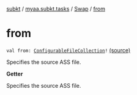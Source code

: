 [subkt](../../index.md) / [myaa.subkt.tasks](../index.md) / [Swap](index.md) / [from](./from.md)

# from

`val from: `[`ConfigurableFileCollection`](https://docs.gradle.org/current/javadoc/org/gradle/api/file/ConfigurableFileCollection.html)`!` [(source)](https://github.com/Myaamori/SubKt/blob/master/src/main/kotlin/myaa/subkt/tasks/asstasks.kt#L425)

Specifies the source ASS file.

**Getter**

Specifies the source ASS file.

